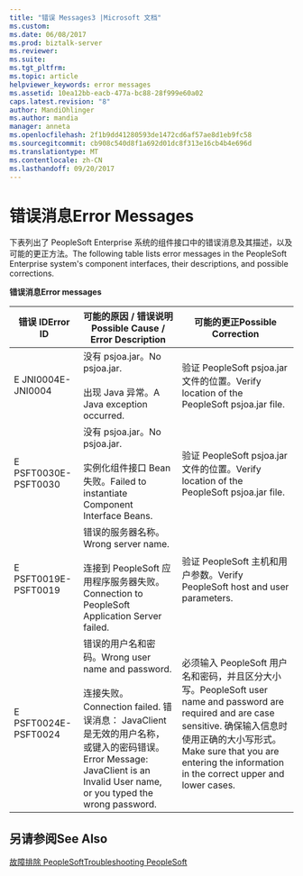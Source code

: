 ```yaml
---
title: "错误 Messages3 |Microsoft 文档"
ms.custom: 
ms.date: 06/08/2017
ms.prod: biztalk-server
ms.reviewer: 
ms.suite: 
ms.tgt_pltfrm: 
ms.topic: article
helpviewer_keywords: error messages
ms.assetid: 10ea12bb-eacb-477a-bc88-28f999e60a02
caps.latest.revision: "8"
author: MandiOhlinger
ms.author: mandia
manager: anneta
ms.openlocfilehash: 2f1b9dd41280593de1472cd6af57ae8d1eb9fc58
ms.sourcegitcommit: cb908c540d8f1a692d01dc8f313e16cb4b4e696d
ms.translationtype: MT
ms.contentlocale: zh-CN
ms.lasthandoff: 09/20/2017
---
```

# <a name="error-messages"></a><span data-ttu-id="74733-102">错误消息</span><span class="sxs-lookup"><span data-stu-id="74733-102">Error Messages</span></span>
<span data-ttu-id="74733-103">下表列出了 PeopleSoft Enterprise 系统的组件接口中的错误消息及其描述，以及可能的更正方法。</span><span class="sxs-lookup"><span data-stu-id="74733-103">The following table lists error messages in the PeopleSoft Enterprise system's component interfaces, their descriptions, and possible corrections.</span></span>  
  
 <span data-ttu-id="74733-104">**错误消息**</span><span class="sxs-lookup"><span data-stu-id="74733-104">**Error messages**</span></span>  
  
|<span data-ttu-id="74733-105">错误 ID</span><span class="sxs-lookup"><span data-stu-id="74733-105">Error ID</span></span>|<span data-ttu-id="74733-106">可能的原因 / 错误说明</span><span class="sxs-lookup"><span data-stu-id="74733-106">Possible Cause / Error Description</span></span>|<span data-ttu-id="74733-107">可能的更正</span><span class="sxs-lookup"><span data-stu-id="74733-107">Possible Correction</span></span>|  
|--------------|-----------------------------------------|-------------------------|  
|<span data-ttu-id="74733-108">E JNI0004</span><span class="sxs-lookup"><span data-stu-id="74733-108">E-JNI0004</span></span>|<span data-ttu-id="74733-109">没有 psjoa.jar。</span><span class="sxs-lookup"><span data-stu-id="74733-109">No psjoa.jar.</span></span><br /><br /> <span data-ttu-id="74733-110">出现 Java 异常。</span><span class="sxs-lookup"><span data-stu-id="74733-110">A Java exception occurred.</span></span>|<span data-ttu-id="74733-111">验证 PeopleSoft psjoa.jar 文件的位置。</span><span class="sxs-lookup"><span data-stu-id="74733-111">Verify location of the PeopleSoft psjoa.jar file.</span></span>|  
|<span data-ttu-id="74733-112">E PSFT0030</span><span class="sxs-lookup"><span data-stu-id="74733-112">E-PSFT0030</span></span>|<span data-ttu-id="74733-113">没有 psjoa.jar。</span><span class="sxs-lookup"><span data-stu-id="74733-113">No psjoa.jar.</span></span><br /><br /> <span data-ttu-id="74733-114">实例化组件接口 Bean 失败。</span><span class="sxs-lookup"><span data-stu-id="74733-114">Failed to instantiate Component Interface Beans.</span></span>|<span data-ttu-id="74733-115">验证 PeopleSoft psjoa.jar 文件的位置。</span><span class="sxs-lookup"><span data-stu-id="74733-115">Verify location of the PeopleSoft psjoa.jar file.</span></span>|  
|<span data-ttu-id="74733-116">E PSFT0019</span><span class="sxs-lookup"><span data-stu-id="74733-116">E-PSFT0019</span></span>|<span data-ttu-id="74733-117">错误的服务器名称。</span><span class="sxs-lookup"><span data-stu-id="74733-117">Wrong server name.</span></span><br /><br /> <span data-ttu-id="74733-118">连接到 PeopleSoft 应用程序服务器失败。</span><span class="sxs-lookup"><span data-stu-id="74733-118">Connection to PeopleSoft Application Server failed.</span></span>|<span data-ttu-id="74733-119">验证 PeopleSoft 主机和用户参数。</span><span class="sxs-lookup"><span data-stu-id="74733-119">Verify PeopleSoft host and user parameters.</span></span>|  
|<span data-ttu-id="74733-120">E PSFT0024</span><span class="sxs-lookup"><span data-stu-id="74733-120">E-PSFT0024</span></span>|<span data-ttu-id="74733-121">错误的用户名和密码。</span><span class="sxs-lookup"><span data-stu-id="74733-121">Wrong user name and password.</span></span><br /><br /> <span data-ttu-id="74733-122">连接失败。</span><span class="sxs-lookup"><span data-stu-id="74733-122">Connection failed.</span></span> <span data-ttu-id="74733-123">错误消息： JavaClient 是无效的用户名称，或键入的密码错误。</span><span class="sxs-lookup"><span data-stu-id="74733-123">Error Message: JavaClient is an Invalid User name, or you typed the wrong password.</span></span>|<span data-ttu-id="74733-124">必须输入 PeopleSoft 用户名和密码，并且区分大小写。</span><span class="sxs-lookup"><span data-stu-id="74733-124">PeopleSoft user name and password are required and are case sensitive.</span></span> <span data-ttu-id="74733-125">确保输入信息时使用正确的大小写形式。</span><span class="sxs-lookup"><span data-stu-id="74733-125">Make sure that you are entering the information in the correct upper and lower cases.</span></span>|  
  
## <a name="see-also"></a><span data-ttu-id="74733-126">另请参阅</span><span class="sxs-lookup"><span data-stu-id="74733-126">See Also</span></span>  
 [<span data-ttu-id="74733-127">故障排除 PeopleSoft</span><span class="sxs-lookup"><span data-stu-id="74733-127">Troubleshooting PeopleSoft</span></span>](../core/troubleshooting-peoplesoft.md)